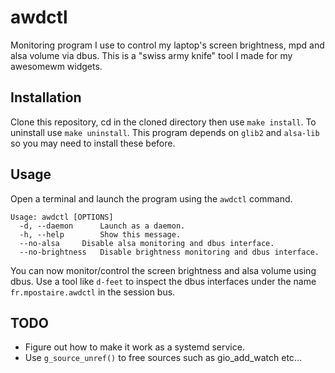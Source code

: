 # awdctl
Monitoring program I use to control my laptop's screen brightness, mpd and alsa volume via dbus.
This is a "swiss army knife" tool I made for my awesomewm widgets.

## Installation
Clone this repository, cd in the cloned directory then use `make install`. To uninstall use `make uninstall`.
This program depends on `glib2` and `alsa-lib` so you may need to install these before.

## Usage
Open a terminal and launch the program using the `awdctl` command.

```
Usage: awdctl [OPTIONS]
  -d, --daemon		Launch as a daemon.
  -h, --help		Show this message.
  --no-alsa		Disable alsa monitoring and dbus interface.
  --no-brightness	Disable brightness monitoring and dbus interface.
```

You can now monitor/control the screen brightness and alsa volume using dbus. Use a tool like `d-feet` to inspect the dbus interfaces under the name `fr.mpostaire.awdctl` in the session bus.

## TODO
- Figure out how to make it work as a systemd service.
- Use `g_source_unref()` to free sources such as gio_add_watch etc...
